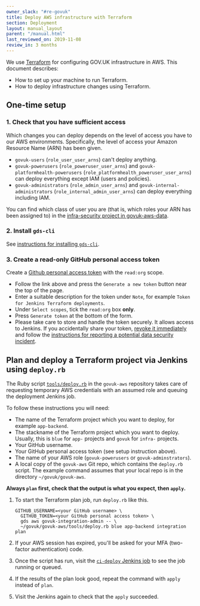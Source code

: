 ```yaml
---
owner_slack: "#re-govuk"
title: Deploy AWS infrastructure with Terraform
section: Deployment
layout: manual_layout
parent: "/manual.html"
last_reviewed_on: 2019-11-08
review_in: 3 months
---
```


We use [Terraform](https://terraform.io) for configuring GOV.UK infrastructure in AWS.
This document describes:

 * How to set up your machine to run Terraform.
 * How to deploy infrastructure changes using Terraform.

## One-time setup

### 1. Check that you have sufficient access

Which changes you can deploy depends on the level of access you have
to our AWS environments. Specifically, the level of access your Amazon Resource Name (ARN) has been given.

- `govuk-users` (`role_user_user_arns`) can't deploy anything.
- `govuk-powerusers` (`role_poweruser_user_arns`) and `govuk-platformhealth-powerusers` (`role_platformhealth_poweruser_user_arns`) can deploy everything except IAM (users and policies).
- `govuk-administrators` (`role_admin_user_arns`) and `govuk-internal-administrators` (`role_internal_admin_user_arns`) can deploy everything including IAM.

You can find which class of user you are (that is, which roles your ARN has been assigned to) in the
[infra-security project in govuk-aws-data](https://github.com/alphagov/govuk-aws-data/tree/master/data/infra-security).

### 2. Install `gds-cli`

See [instructions for installing `gds-cli`](/manual/gds-cli.html).

### 3. Create a read-only GitHub personal access token

Create a [Github personal access token](https://github.com/settings/tokens) with the `read:org` scope.

  * Follow the link above and press the `Generate a new token` button near the
    top of the page.
  * Enter a suitable description for the token under `Note`, for example `Token
    for Jenkins Terraform deployments`.
  * Under `Select scopes`, tick the `read:org` box **only**.
  * Press `Generate token` at the bottom of the form.
  * Please take care to store and handle the token securely. It allows access
    to Jenkins. If you accidentally share your token,
    [revoke it immediately](https://github.com/settings/tokens) and follow the
    [instructions for reporting a potential data security incident][security-incidents].

[security-incidents]: https://sites.google.com/a/digital.cabinet-office.gov.uk/gds/working-at-the-white-chapel-building/security/security-incidents

## Plan and deploy a Terraform project via Jenkins using `deploy.rb`

The Ruby script [`tools/deploy.rb`][deploy-rb] in the `govuk-aws` repository takes care of requesting temporary AWS credentials with an assumed role and queuing the deployment Jenkins job.

To follow these instructions you will need:

* The name of the Terraform project which you want to deploy, for example `app-backend`.
* The stackname of the Terraform project which you want to deploy. Usually, this is `blue` for `app-` projects and `govuk` for `infra-` projects.
* Your GitHub username.
* Your GitHub personal access token (see setup instruction above).
* The name of your AWS role (`govuk-powerusers` or `govuk-adminstrators`).
* A local copy of the `govuk-aws` Git repo, which contains the `deploy.rb` script. The example command assumes that your local repo is in the directory `~/govuk/govuk-aws`.

**Always `plan` first, check that the output is what you expect, then `apply`.**

1. To start the Terraform plan job, run `deploy.rb` like this.

    ```
    GITHUB_USERNAME=<your GitHub username> \
      GITHUB_TOKEN=<your GitHub personal access token> \
      gds aws govuk-integration-admin -- \
      ~/govuk/govuk-aws/tools/deploy.rb blue app-backend integration plan
    ```

1. If your AWS session has expired, you'll be asked for your MFA (two-factor authentication) code.

1. Once the script has run, visit the [`ci-deploy` Jenkins job][ci-deploy-jenkins] to see the job running or queued.

1. If the results of the plan look good, repeat the command with `apply` instead of `plan`.

1. Visit the Jenkins again to check that the `apply` succeeded.

[deploy-rb]: https://github.com/alphagov/govuk-aws/blob/master/tools/deploy.rb
[ci-deploy-jenkins]: https://ci-deploy.integration.publishing.service.gov.uk/job/Deploy_Terraform_GOVUK_AWS
